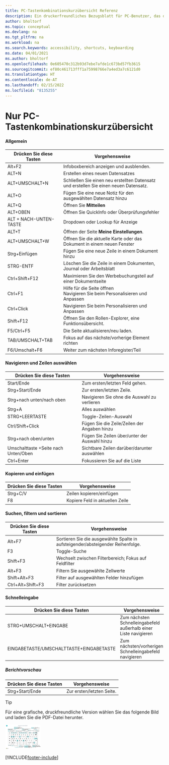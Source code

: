 ```yaml
---
title: PC-Tastenkombinationskurzübersicht Referenz
description: Ein druckerfreundliches Bezugsblatt für PC-Benutzer, das die gängigsten Tastenkombinationen enthält.
author: bholtorf
ms.topic: conceptual
ms.devlang: na
ms.tgt_pltfrm: na
ms.workload: na
ms.search.keywords: accessibility, shortcuts, keyboarding
ms.date: 04/01/2021
ms.author: bholtorf
ms.openlocfilehash: 0e605470c312b93d7ebe7afde1c673bd57fb3615
ms.sourcegitcommit: ef80c461713fff1a75998766e7a4ed3a7c6121d0
ms.translationtype: HT
ms.contentlocale: de-AT
ms.lasthandoff: 02/15/2022
ms.locfileid: "8135255"
---
```

# <a name="keyboard-quick-reference---pc-only"></a>Nur PC-Tastenkombinationskurzübersicht

#### <a name="general"></a>Allgemein

|Drücken Sie diese Tasten|Vorgehensweise|  
|-|-|
|Alt+F2|Infoboxbereich anzeigen und ausblenden.|
|ALT+N|Erstellen eines neuen Datensatzes|
|ALT+UMSCHALT+N|Schließen Sie einen neu erstellten Datensatz und erstellen Sie einen neuen Datensatz.|
|ALT+O|Fügen Sie eine neue Notiz für den ausgewählten Datensatz hinzu|
|ALT+Q|Öffnen Sie **Mitteilen**|
|ALT+OBEN|Öffnen Sie QuickInfo oder Überprüfungsfehler|
|ALT + NACH-UNTEN-TASTE|Dropdown oder Lookup für Anzeige|
|ALT+T|Öffnen der Seite **Meine Einstellungen**.|
|ALT+UMSCHALT+W|Öffnen Sie die aktuelle Karte oder das Dokument in einem neuen Fenster|
|Strg+Einfügen|Fügen Sie eine neue Zeile in einem Dokument hinzu|
|STRG-ENTF|Löschen Sie die Zeile in einem Dokumenten, Journal oder Arbeitsblatt|
|Ctrl+Shift+F12|Maximieren Sie den Werbebuchungsteil auf einer Dokumentseite|
|Ctrl+F1|Hilfe für die Seite öffnen<br />Navigieren Sie beim Personalisieren und Anpassen|
|Ctrl+Click|Navigieren Sie beim Personalisieren und Anpassen|
|Shift+F12|Öffnen Sie den Rollen-Explorer, eine Funktionsübersicht.|
|F5/Ctrl+F5|Die Seite aktualisieren/neu laden.|
|TAB/UMSCHALT+TAB|Fokus auf das nächste/vorherige Element richten|
|F6/Umschalt+F6|Weiter zum nächsten Inforegister/Teil|

#### <a name="navigate--select-rows"></a>Navigieren und Zeilen auswählen

|Drücken Sie diese Tasten|Vorgehensweise|
|-|-|
|Start/Ende|Zum ersten/letzten Feld gehen.|
|Strg+Start/Ende |Zur ersten/letzten Zeile.|
|Strg+nach unten/nach oben|Navigieren Sie ohne die Auswahl zu verlieren|
|Strg+A |Alles auswählen|
|STRG+LEERTASTE|Toggle-Zeilen-Auswahl|
|Ctrl/Shift+Click|Fügen Sie die Zeile/Zeilen der Angaben hinzu|
|Strg+nach oben/unten|Fügen Sie Zeilen über/unter der Auswahl hinzu|
|Umschalttaste +Seite nach Unten/Oben|Sichtbare Zeilen darüber/darunter auswählen|
|Ctrl+Enter|Fokussieren Sie auf die Liste|

#### <a name="copy--paste"></a>Kopieren und einfügen

|Drücken Sie diese Tasten|Vorgehensweise|
|-|-|
|Strg+C/V|Zeilen kopieren/einfügen|
|F8|Kopiere Feld in aktuellen Zeile|

#### <a name="search-filter--sort"></a>Suchen, filtern und sortieren

|Drücken Sie diese Tasten|Vorgehensweise|
|-|-|
|Alt+F7|Sortieren Sie die ausgewählte Spalte in aufsteigender/absteigender Reihenfolge.|
|F3|Toggle-Suche|
|Shift+F3|Wechselt zwischen Filterbereich; Fokus auf Feldfilter|
|Alt+F3|Filtern Sie ausgewählte Zellwerte|
|Shift+Alt+F3|Filter auf ausgewählten Felder hinzufügen|
|Ctrl+Alt+Shift+F3|Filter zurücksetzen|

#### <a name="quick-entry"></a>Schnelleingabe

|Drücken Sie diese Tasten|Vorgehensweise|
|-|-|
|STRG+UMSCHALT+EINGABE|Zum nächsten Schnelleingabefeld außerhalb einer Liste navigieren|
|EINGABETASTE/UMSCHALTTASTE+EINGABETASTE|Zum nächsten/vorherigen Schnelleingabefeld navigieren|
##### <a name="report-preview"></a>Berichtvorschau

|Drücken Sie diese Tasten|Vorgehensweise|
|-|-|
|Strg+Start/Ende|Zur ersten/letzten Seite.|

> [!TIP]
> Für eine grafische, druckfreundliche Version wählen Sie das folgende Bild und laden Sie die PDF-Datei herunter.
>
> [![Symbol, das ein PDF öffnet.](media/keyboard_shortcut_inline.png)](media/keyboard_shortcuts.pdf)


[!INCLUDE[footer-include](includes/footer-banner.md)]